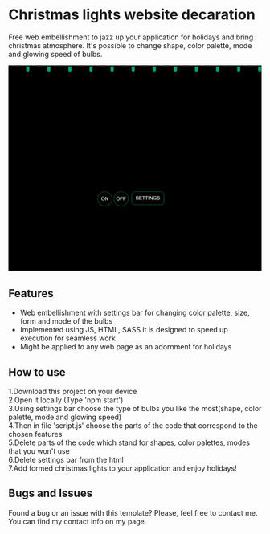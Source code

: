 # Christmas lights website decaration 
Free web embellishment to jazz up your application for holidays and bring christmas atmosphere. It's possible to change shape, color palette, mode and glowing speed of bulbs.

![](https://github.com/Katyaaanikitina/lights/blob/f022a60489a18ff528d4b278b338f60c11736f58/Christmas_lights1.gif)

## Features
*	Web embellishment with settings bar for changing color palette, size, form and mode of the bulbs
*	Implemented using JS, HTML, SASS it is designed to speed up execution for seamless work
*	Might be applied to any web page as an adornment for holidays 

## How to use
1.Download this project on your device <br/>
2.Open it locally (Type 'npm start') <br/>
3.Using settings bar choose the type of bulbs you like the most(shape, color palette, mode and glowing speed) <br/>
4.Then in file 'script.js' choose the parts of the code that correspond to the chosen features <br/>
5.Delete parts of the code which stand for shapes, color palettes, modes that you won't use  <br/>
6.Delete settings bar from the html <br/>
7.Add formed christmas lights to your application and enjoy holidays!

## Bugs and Issues
Found a bug or an issue with this template? Please, feel free to contact me. You can find my contact info on my page.
